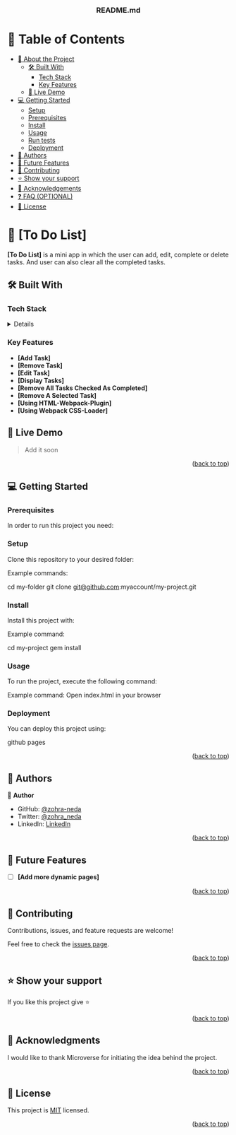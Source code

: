 <a name="readme-top"></a>

<!--
HOW TO USE:
This is an example of how you may give instructions on setting up your project locally.

Modify this file to match your project and remove sections that don't apply.

REQUIRED SECTIONS:
- Table of Contents
- About the Project
  - Built With
  - Live Demo
- Getting Started
- Authors
- Future Features
- Contributing
- Show your support
- Acknowledgements
- License

OPTIONAL SECTIONS:
- FAQ

After you're finished please remove all the comments and instructions!
-->

<div align="center">
  <!-- You are encouraged to replace this logo with your own! Otherwise you can also remove it. -->
  <br/>

  <h3><b>README.md</b></h3>

</div>

<!-- TABLE OF CONTENTS -->

# 📗 Table of Contents

- [📖 About the Project](#about-project)
  - [🛠 Built With](#built-with)
    - [Tech Stack](#tech-stack)
    - [Key Features](#key-features)
  - [🚀 Live Demo](#live-demo)
- [💻 Getting Started](#getting-started)
  - [Setup](#setup)
  - [Prerequisites](#prerequisites)
  - [Install](#install)
  - [Usage](#usage)
  - [Run tests](#run-tests)
  - [Deployment](#deployment)
- [👥 Authors](#authors)
- [🔭 Future Features](#future-features)
- [🤝 Contributing](#contributing)
- [⭐️ Show your support](#support)
- [🙏 Acknowledgements](#acknowledgements)
- [❓ FAQ (OPTIONAL)](#faq)
- [📝 License](#license)

<!-- PROJECT DESCRIPTION -->

# 📖 [To Do List] <a name="about-project"></a>

**[To Do List]** is a mini app in which the user can add, edit, complete or delete tasks. And user can also clear all the completed tasks.


## 🛠 Built With <a name="built-with"></a>

### Tech Stack <a name="tech-stack"></a>

<details>
  <ul>
    <li><a href="https://developer.mozilla.org/en-US/docs/Learn/Getting_started_with_the_web/HTML_basics">HTML5</a></li>
    <li><a href="https://developer.mozilla.org/en-US/docs/Learn/Getting_started_with_the_web/CSS_basics">CSS3</a></li>
    <li><a href="https://developer.mozilla.org/en-US/docs/Learn/Getting_started_with_the_web/JavaScript_basics">JAVASCRIPT(ES6)</a></li>
    <li>Webpack</i>
  </ul>
</details>

<!-- Features -->

### Key Features <a name="key-features"></a>

- **[Add Task]**
- **[Remove Task]**
- **[Edit Task]**
- **[Display Tasks]**
- **[Remove All Tasks Checked As Completed]**
- **[Remove A Selected Task]**
- **[Using HTML-Webpack-Plugin]**
- **[Using Webpack CSS-Loader]**


<!-- LIVE DEMO -->

## 🚀 Live Demo <a name="live-demo"></a>

> Add it soon

<p align="right">(<a href="#readme-top">back to top</a>)</p>

<!-- GETTING STARTED -->

## 💻 Getting Started <a name="getting-started"></a>

### Prerequisites

In order to run this project you need:

<!--
Example command:

```sh
 gem install rails
```
 -->

### Setup

Clone this repository to your desired folder:


Example commands:

  cd my-folder
  git clone git@github.com:myaccount/my-project.git

### Install

Install this project with:


Example command:

  cd my-project
  gem install


### Usage

To run the project, execute the following command:


Example command:
Open index.html in your browser

### Deployment

You can deploy this project using:

github pages

<p align="right">(<a href="#readme-top">back to top</a>)</p>

<!-- AUTHORS -->

## 👥 Authors <a name="authors"></a>


👤 **Author**

- GitHub: [@zohra-neda](https://github.com/zohra-neda)
- Twitter: [@zohra_neda](https://twitter.com/zohra_neda)
- LinkedIn: [LinkedIn](https://www.linkedin.com/in/zohra-neda-3716b720b/)

<p align="right">(<a href="#readme-top">back to top</a>)</p>

<!-- FUTURE FEATURES -->

## 🔭 Future Features <a name="future-features"></a>


- [ ] **[Add more dynamic pages]**

<p align="right">(<a href="#readme-top">back to top</a>)</p>

<!-- CONTRIBUTING -->

## 🤝 Contributing <a name="contributing"></a>

Contributions, issues, and feature requests are welcome!

Feel free to check the [issues page](../../issues/).

<p align="right">(<a href="#readme-top">back to top</a>)</p>

<!-- SUPPORT -->

## ⭐️ Show your support <a name="support"></a>


If you like this project give ⭐️

<p align="right">(<a href="#readme-top">back to top</a>)</p>

<!-- ACKNOWLEDGEMENTS -->

## 🙏 Acknowledgments <a name="acknowledgements"></a>

I would like to thank Microverse for initiating the idea behind the project.

<p align="right">(<a href="#readme-top">back to top</a>)</p>

<!-- LICENSE -->

## 📝 License <a name="license"></a>

This project is [MIT](./License) licensed.

<p align="right">(<a href="#readme-top">back to top</a>)</p>
